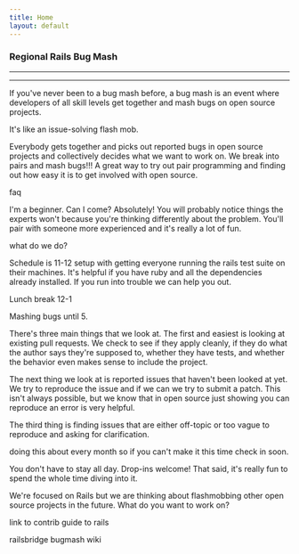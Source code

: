 ```yaml
---
title: Home
layout: default
---
```


### Regional Rails Bug Mash

***





***

If you've never been to a bug mash before, a bug mash is an event where developers of all skill levels get together and mash bugs on open source projects.




It's like an issue-solving flash mob.

Everybody gets together and picks out reported bugs in open source projects and collectively decides what we want to work on. We break into pairs and mash bugs!!! A great way to try out pair programming and finding out how easy it is to get involved with open source. 

faq

I'm a beginner. Can I come?
Absolutely! You will probably notice things the experts won't because you're thinking differently about the problem. You'll pair with someone more experienced and it's really a lot of fun.

what do we do?

Schedule is 11-12 setup with getting everyone running the rails test suite on their machines. It's helpful if you have ruby and all the dependencies already installed. If you run into trouble we can help you out.

Lunch break 12-1

Mashing bugs until 5.

There's three main things that we look at. The first and easiest is looking at existing pull requests. We check to see if they apply cleanly, if they do what the author says they're supposed to, whether they have tests, and whether the behavior even makes sense to include the project.

The next thing we look at is reported issues that haven't been looked at yet. We try to reproduce the issue and if we can we try to submit a patch. This isn't always possible, but we know that in open source just showing you can reproduce an error is very helpful.

The third thing is finding issues that are either off-topic or too vague to reproduce and asking for clarification.

doing this about every month so if you can't make it this time check in soon.

You don't have to stay all day. Drop-ins welcome! That said, it's really fun to spend the whole time diving into it.

We're focused on Rails but we are thinking about flashmobbing other open source projects in the future. What do you want to work on?

link to contrib guide to rails

railsbridge bugmash wiki




